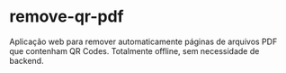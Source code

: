 # remove-qr-pdf
Aplicação web para remover automaticamente páginas de arquivos PDF que contenham QR Codes. Totalmente offline, sem necessidade de backend.
